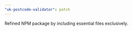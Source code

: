 ```yaml
---
"uk-postcode-validator": patch
---
```


Refined NPM package by including essential files exclusively.
